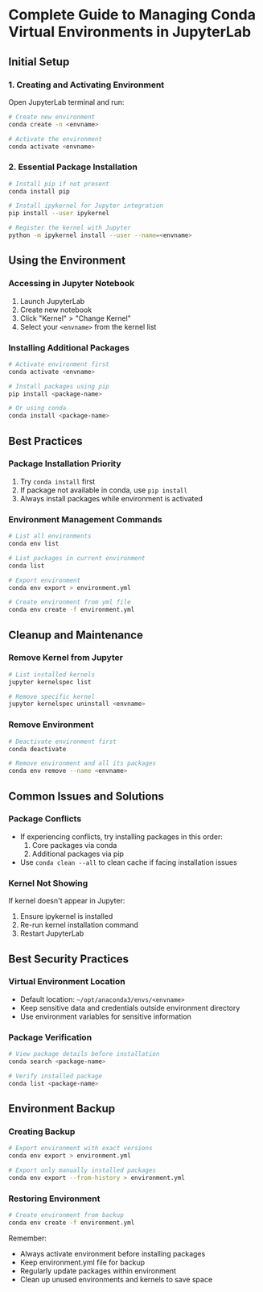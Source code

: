 # Complete Guide to Managing Conda Virtual Environments in JupyterLab

## Initial Setup

### 1. Creating and Activating Environment
Open JupyterLab terminal and run:
```bash
# Create new environment
conda create -n <envname>

# Activate the environment
conda activate <envname>
```

### 2. Essential Package Installation
```bash
# Install pip if not present
conda install pip

# Install ipykernel for Jupyter integration
pip install --user ipykernel

# Register the kernel with Jupyter
python -m ipykernel install --user --name=<envname>
```

## Using the Environment

### Accessing in Jupyter Notebook
1. Launch JupyterLab
2. Create new notebook
3. Click "Kernel" > "Change Kernel"
4. Select your `<envname>` from the kernel list

### Installing Additional Packages
```bash
# Activate environment first
conda activate <envname>

# Install packages using pip
pip install <package-name>

# Or using conda
conda install <package-name>
```

## Best Practices

### Package Installation Priority
1. Try `conda install` first
2. If package not available in conda, use `pip install`
3. Always install packages while environment is activated

### Environment Management Commands
```bash
# List all environments
conda env list

# List packages in current environment
conda list

# Export environment
conda env export > environment.yml

# Create environment from yml file
conda env create -f environment.yml
```

## Cleanup and Maintenance

### Remove Kernel from Jupyter
```bash
# List installed kernels
jupyter kernelspec list

# Remove specific kernel
jupyter kernelspec uninstall <envname>
```

### Remove Environment
```bash
# Deactivate environment first
conda deactivate

# Remove environment and all its packages
conda env remove --name <envname>
```

## Common Issues and Solutions

### Package Conflicts
- If experiencing conflicts, try installing packages in this order:
  1. Core packages via conda
  2. Additional packages via pip
- Use `conda clean --all` to clean cache if facing installation issues

### Kernel Not Showing
If kernel doesn't appear in Jupyter:
1. Ensure ipykernel is installed
2. Re-run kernel installation command
3. Restart JupyterLab

## Best Security Practices

### Virtual Environment Location
- Default location: `~/opt/anaconda3/envs/<envname>`
- Keep sensitive data and credentials outside environment directory
- Use environment variables for sensitive information

### Package Verification
```bash
# View package details before installation
conda search <package-name>

# Verify installed package
conda list <package-name>
```

## Environment Backup

### Creating Backup
```bash
# Export environment with exact versions
conda env export > environment.yml

# Export only manually installed packages
conda env export --from-history > environment.yml
```

### Restoring Environment
```bash
# Create environment from backup
conda env create -f environment.yml
```

Remember:
- Always activate environment before installing packages
- Keep environment.yml file for backup
- Regularly update packages within environment
- Clean up unused environments and kernels to save space
